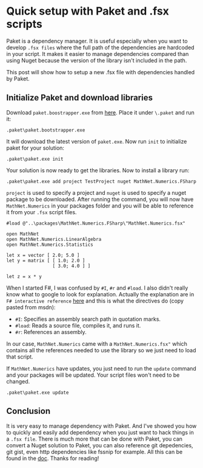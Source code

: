 # Quick setup with Paket and .fsx scripts

Paket is a dependency manager. It is useful especially when you want to develop `.fsx files` where the full path of the dependencies are hardcoded in your script. It makes it easier to manage dependencies compared than using Nuget because the version of the library isn't included in the path.

This post will show how to setup a new .fsx file with dependencies handled by Paket.

## Initialize Paket and download libraries
Download `paket.boostrapper.exe` from [here](https://github.com/fsprojects/Paket/releases/tag/2.44.6).
Place it under `\.paket` and run it:
```
.paket\paket.bootstrapper.exe
```
It will download the latest version of `paket.exe`. Now run `init` to initialize paket for your solution:
```
.paket\paket.exe init
```
Your solution is now ready to get the libraries. Now to install a library run:
```
.paket\paket.exe add project TestProject nuget MathNet.Numerics.FSharp
```
`project` is used to specify a project and `nuget` is used to specify a nuget package to be downloaded.
After running the command, you will now have `MathNet.Numerics` in your packages folder and you will be able to reference it from your `.fsx` script files.
```
#load @"..\packages\MathNet.Numerics.FSharp\"MathNet.Numerics.fsx"

open MathNet
open MathNet.Numerics.LinearAlgebra
open MathNet.Numerics.Statistics

let x = vector [ 2.0; 5.0 ]
let y = matrix [ [ 1.0; 2.0 ]
                 [ 3.0; 4.0 ] ]

let z = x * y
```
When I started F#, I was confused by `#I`, `#r` and `#load`. I also didn't really know what to google to look for explanation. Actually the explanation are in `F# interactive reference` [here](https://msdn.microsoft.com/en-us/library/dd233175.aspx) and this is what the directives do (copy pasted from msdn):
- `#I`: Specifies an assembly search path in quotation marks.
- `#load`: Reads a source file, compiles it, and runs it.
- `#r`: References an assembly.

In our case, `MathNet.Numerics` came with a `MathNet.Numerics.fsx"` which contains all the references needed to use the library so we just need to load that script.

If `MathNet.Numerics` have updates, you just need to run the `update` command and your packages will be updated. Your script files won't need to be changed.
```
.paket\paket.exe update
```

## Conclusion
It is very easy to manage dependency with Paket. And I've showed you how to quickly and easily add dependency when you just want to hack things in a `.fsx file`. There is much more that can be done with Paket, you can convert a Nuget solution to Paket, you can also reference git depedencies, git gist, even http dependencies like fssnip for example. All this can be found in the [doc](https://fsprojects.github.io/Paket/getting-started.html). Thanks for reading!